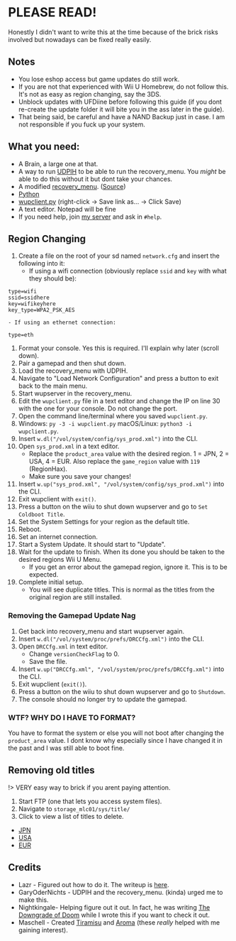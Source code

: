 # PLEASE READ!

Honestly I didn't want to write this at the time because of the brick risks involved but nowadays can be fixed really easily.

## Notes
- You lose eshop access but game updates do still work.
- If you are not that experienced with Wii U Homebrew, do not follow this. It's not as easy as region changing, say the 3DS.
- Unblock updates with UFDiine before following this guide (if you dont re-create the update folder it will bite you in the ass later in the guide).
- That being said, be careful and have a NAND Backup just in case. I am not responsible if you fuck up your system.

## What you need:
- A Brain, a large one at that.
- A way to run [UDPIH](https://github.com/GaryOderNichts/udpih) to be able to run the recovery_menu. You *might* be able to do this without it but dont take your chances.
- A modified [recovery_menu](https://raw.githubusercontent.com/Lazr1026/regionchange/main/files/recovery_menu). ([Source](https://github.com/Lazr1026/recovery_menu))
- [Python](https://www.python.org/downloads/)
- [wupclient.py](https://gist.githubusercontent.com/GaryOderNichts/409672b1bd5627b9dc506fe0f812ec9e/raw/213854879ca62a0f02e3d48a54aef3a83d592464/wupclient.py) (right-click -> Save link as… -> Click Save)
- A text editor. Notepad will be fine
- If you need help, join [my server](https://discord.gg/HNDcTEkcR3) and ask in `#help`.

## Region Changing
1. Create a file on the root of your sd named `network.cfg` and insert the following into it:
	- If using a wifi connection (obviously replace `ssid` and `key` with what they should be):
```
type=wifi
ssid=ssidhere
key=wifikeyhere
key_type=WPA2_PSK_AES
```
	- If using an ethernet connection:
```
type=eth
```
1. Format your console. Yes this is required. I'll explain why later (scroll down).
1. Pair a gamepad and then shut down.
1. Load the recovery_menu with UDPIH.
1. Navigate to "Load Network Configuration" and press a button to exit back to the main menu.
1. Start wupserver in the recovery_menu.
1. Edit the `wupclient.py` file in a text editor and change the IP on line 30 with the one for your console. Do not change the port.
1. Open the command line/terminal where you saved `wupclient.py`.
1. Windows: `py -3 -i wupclient.py` macOS/Linux: `python3 -i wupclient.py`.
1. Insert `w.dl("/vol/system/config/sys_prod.xml")` into the CLI.
1. Open `sys_prod.xml` in a text editor.
	- Replace the `product_area` value with the desired region. 1 = JPN, 2 = USA, 4 = EUR. Also replace the `game_region` value with `119` (RegionHax).
	- Make sure you save your changes!
1. Insert `w.up("sys_prod.xml", "/vol/system/config/sys_prod.xml")` into the CLI.
1. Exit wupclient with `exit()`.
1. Press a button on the wiiu to shut down wupserver and go to `Set Coldboot Title`.
1. Set the System Settings for your region as the default title.
1. Reboot.
1. Set an internet connection.
1. Start a System Update. It should start to "Update".
1. Wait for the update to finish. When its done you should be taken to the desired regions Wii U Menu.
   - If you get an error about the gamepad region, ignore it. This is to be expected.
1. Complete initial setup.
   - You will see duplicate titles. This is normal as the titles from the original region are still installed.

### Removing the Gamepad Update Nag
1. Get back into recovery_menu and start wupserver again.
1. Insert `w.dl("/vol/system/proc/prefs/DRCCfg.xml")` into the CLI.
1. Open `DRCCfg.xml` in text editor.
	- Change `versionCheckFlag` to 0.
	- Save the file.
1. Insert `w.up("DRCCfg.xml", "/vol/system/proc/prefs/DRCCfg.xml")` into the CLI.
1. Exit wupclient (`exit()`).
1. Press a button on the wiiu to shut down wupserver and go to `Shutdown`.
1. The console should no longer try to update the gamepad.

### WTF? WHY DO I HAVE TO FORMAT?
You have to format the system or else you will not boot after changing the `product_area` value. I dont know why especially since I have changed it in the past and I was still able to boot fine.

## Removing old titles
!> VERY easy way to brick if you arent paying attention.
1. Start FTP (one that lets you access system files).
1. Navigate to `storage_mlc01/sys/title/`
1. Click to view a list of titles to delete.
- [JPN](/docs/JPN.md)
- [USA](/docs/USA.md)
- [EUR](/docs/EUR.md)

## Credits
- Lazr - Figured out how to do it. The writeup is [here](/docs/writeup.md).
- GaryOderNichts - UDPIH and the recovery_menu. (kinda) urged me to make this.
- Nightkingale- Helping figure out it out. In fact, he was writing [The Downgrade of Doom](https://nightkingale.github.io/posts/the-downgrade-of-doom) while I wrote this if you want to check it out.  
- Maschell - Created [Tiramisu](https://tiramisu.foryour.cafe) and [Aroma](https://https://aroma.foryour.cafe) (these *really* helped with me gaining interest).
